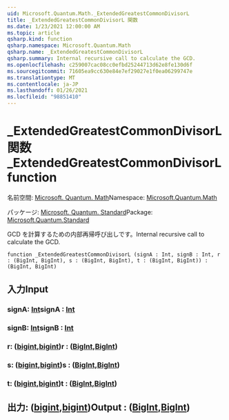 ```yaml
---
uid: Microsoft.Quantum.Math._ExtendedGreatestCommonDivisorL
title: _ExtendedGreatestCommonDivisorL 関数
ms.date: 1/23/2021 12:00:00 AM
ms.topic: article
qsharp.kind: function
qsharp.namespace: Microsoft.Quantum.Math
qsharp.name: _ExtendedGreatestCommonDivisorL
qsharp.summary: Internal recursive call to calculate the GCD.
ms.openlocfilehash: c259007cac08cc0efbd25244713d62e8fe130d6f
ms.sourcegitcommit: 71605ea9cc630e84e7ef29027e1f0ea06299747e
ms.translationtype: MT
ms.contentlocale: ja-JP
ms.lasthandoff: 01/26/2021
ms.locfileid: "98851410"
---
```

# <a name="_extendedgreatestcommondivisorl-function"></a><span data-ttu-id="e72ca-102">_ExtendedGreatestCommonDivisorL 関数</span><span class="sxs-lookup"><span data-stu-id="e72ca-102">_ExtendedGreatestCommonDivisorL function</span></span>

<span data-ttu-id="e72ca-103">名前空間: [Microsoft. Quantum. Math](xref:Microsoft.Quantum.Math)</span><span class="sxs-lookup"><span data-stu-id="e72ca-103">Namespace: [Microsoft.Quantum.Math](xref:Microsoft.Quantum.Math)</span></span>

<span data-ttu-id="e72ca-104">パッケージ: [Microsoft. Quantum. Standard](https://nuget.org/packages/Microsoft.Quantum.Standard)</span><span class="sxs-lookup"><span data-stu-id="e72ca-104">Package: [Microsoft.Quantum.Standard](https://nuget.org/packages/Microsoft.Quantum.Standard)</span></span>


<span data-ttu-id="e72ca-105">GCD を計算するための内部再帰呼び出しです。</span><span class="sxs-lookup"><span data-stu-id="e72ca-105">Internal recursive call to calculate the GCD.</span></span>

```qsharp
function _ExtendedGreatestCommonDivisorL (signA : Int, signB : Int, r : (BigInt, BigInt), s : (BigInt, BigInt), t : (BigInt, BigInt)) : (BigInt, BigInt)
```


## <a name="input"></a><span data-ttu-id="e72ca-106">入力</span><span class="sxs-lookup"><span data-stu-id="e72ca-106">Input</span></span>

### <a name="signa--int"></a><span data-ttu-id="e72ca-107">signA: [Int](xref:microsoft.quantum.lang-ref.int)</span><span class="sxs-lookup"><span data-stu-id="e72ca-107">signA : [Int](xref:microsoft.quantum.lang-ref.int)</span></span>




### <a name="signb--int"></a><span data-ttu-id="e72ca-108">signB: [Int](xref:microsoft.quantum.lang-ref.int)</span><span class="sxs-lookup"><span data-stu-id="e72ca-108">signB : [Int](xref:microsoft.quantum.lang-ref.int)</span></span>




### <a name="r--bigintbigint"></a><span data-ttu-id="e72ca-109">r: ([bigint](xref:microsoft.quantum.lang-ref.bigint),[bigint](xref:microsoft.quantum.lang-ref.bigint))</span><span class="sxs-lookup"><span data-stu-id="e72ca-109">r : ([BigInt](xref:microsoft.quantum.lang-ref.bigint),[BigInt](xref:microsoft.quantum.lang-ref.bigint))</span></span>




### <a name="s--bigintbigint"></a><span data-ttu-id="e72ca-110">s: ([bigint](xref:microsoft.quantum.lang-ref.bigint),[bigint](xref:microsoft.quantum.lang-ref.bigint))</span><span class="sxs-lookup"><span data-stu-id="e72ca-110">s : ([BigInt](xref:microsoft.quantum.lang-ref.bigint),[BigInt](xref:microsoft.quantum.lang-ref.bigint))</span></span>




### <a name="t--bigintbigint"></a><span data-ttu-id="e72ca-111">t: ([bigint](xref:microsoft.quantum.lang-ref.bigint),[bigint](xref:microsoft.quantum.lang-ref.bigint))</span><span class="sxs-lookup"><span data-stu-id="e72ca-111">t : ([BigInt](xref:microsoft.quantum.lang-ref.bigint),[BigInt](xref:microsoft.quantum.lang-ref.bigint))</span></span>





## <a name="output--bigintbigint"></a><span data-ttu-id="e72ca-112">出力: ([bigint](xref:microsoft.quantum.lang-ref.bigint),[bigint](xref:microsoft.quantum.lang-ref.bigint))</span><span class="sxs-lookup"><span data-stu-id="e72ca-112">Output : ([BigInt](xref:microsoft.quantum.lang-ref.bigint),[BigInt](xref:microsoft.quantum.lang-ref.bigint))</span></span>

